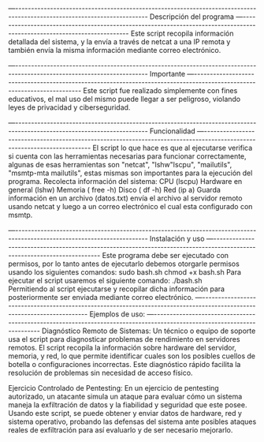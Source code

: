 —------------------------------------------------------------------------------------------------------------------------
Descripción del programa
—------------------------------------------------------------------------------------------------------------------------
Este script recopila información detallada del sistema, y la envía a través de netcat a una IP remota y también envía la misma información mediante correo electrónico.

—------------------------------------------------------------------------------------------------------------------------
Importante
—------------------------------------------------------------------------------------------------------------------------
 Este script fue realizado simplemente con fines educativos, el mal uso del mismo puede llegar a ser peligroso, violando leyes de privacidad y ciberseguridad.

—------------------------------------------------------------------------------------------------------------------------
Funcionalidad
—------------------------------------------------------------------------------------------------------------------------
El script lo que hace es que al ejecutarse verifica si cuenta con las herramientas necesarias para funcionar correctamente, algunas de esas herramientas son "netcat", "lshw"lscpu",  "mailutils",  "msmtp-mta mailutils", estas mismas son importantes para la ejecución del programa.
Recolecta información del sistema:
CPU (lscpu)
Hardware en general (lshw)
Memoria ( free -h)
Disco ( df -h)
Red (ip a)
Guarda información en un archivo (datos.txt) envía el archivo al servidor remoto usando netcat y luego a un correo electrónico el cual esta configurado con msmtp.

—------------------------------------------------------------------------------------------------------------------------
Instalación y uso
—------------------------------------------------------------------------------------------------------------------------
Este programa debe ser ejecutado con permisos, por lo tanto antes de ejecutarlo debemos otorgarle permisos usando los siguientes comandos:
sudo bash.sh
chmod +x bash.sh
Para ejecutar el script usaremos el siguiente comando:
./bash.sh  
Permitiendo al script ejecutarse y recopilar dicha información para posteriormente ser enviada mediante correo electrónico.
—------------------------------------------------------------------------------------------------------------------------
Ejemplos de uso:
—------------------------------------------------------------------------------------------------------------------------
Diagnóstico Remoto de Sistemas:
 Un técnico o equipo de soporte usa el script para diagnosticar problemas de rendimiento en servidores remotos. El script recopila la información sobre hardware del servidor, memoria, y red, lo que permite identificar cuales son los posibles cuellos de botella o configuraciones incorrectas. Este diagnóstico rápido facilita la resolución de problemas sin necesidad de acceso físico.


Ejercicio Controlado de Pentesting:
 En un ejercicio de pentesting autorizado, un atacante simula un ataque para evaluar cómo un sistema maneja la exfiltración de datos y la fiabilidad y seguridad que este posee. Usando este script, se puede obtener y enviar datos de hardware, red y sistema operativo, probando las defensas del sistema ante posibles ataques reales de exfiltración para así evaluarlo y de ser necesario mejorarlo.
